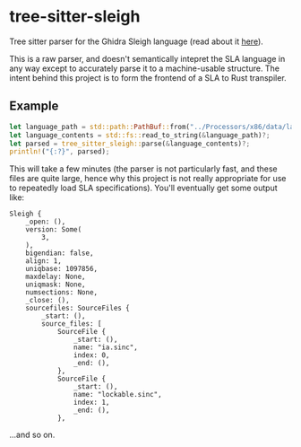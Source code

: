 # tree-sitter-sleigh

Tree sitter parser for the Ghidra Sleigh language (read about it
[here](https://github.com/NationalSecurityAgency/ghidra/tree/master/GhidraDocs/languages/html)).

This is a raw parser, and doesn't semantically intepret the SLA language in any way
except to accurately parse it to a machine-usable structure. The intent behind this
project is to form the frontend of a SLA to Rust transpiler.

## Example

```rust
let language_path = std::path::PathBuf::from("../Processors/x86/data/languages/x86-64.sla");
let language_contents = std::fs::read_to_string(&language_path)?;
let parsed = tree_sitter_sleigh::parse(&language_contents)?;
println!("{:?}", parsed);
```

This will take a few minutes (the parser is not particularly fast, and these files are quite large, hence why this project is not really appropriate for use to repeatedly load SLA specifications). You'll eventually get some output like:

```
Sleigh {
    _open: (),
    version: Some(
        3,
    ),
    bigendian: false,
    align: 1,
    uniqbase: 1097856,
    maxdelay: None,
    uniqmask: None,
    numsections: None,
    _close: (),
    sourcefiles: SourceFiles {
        _start: (),
        source_files: [
            SourceFile {
                _start: (),
                name: "ia.sinc",
                index: 0,
                _end: (),
            },
            SourceFile {
                _start: (),
                name: "lockable.sinc",
                index: 1,
                _end: (),
            },
```

...and so on.